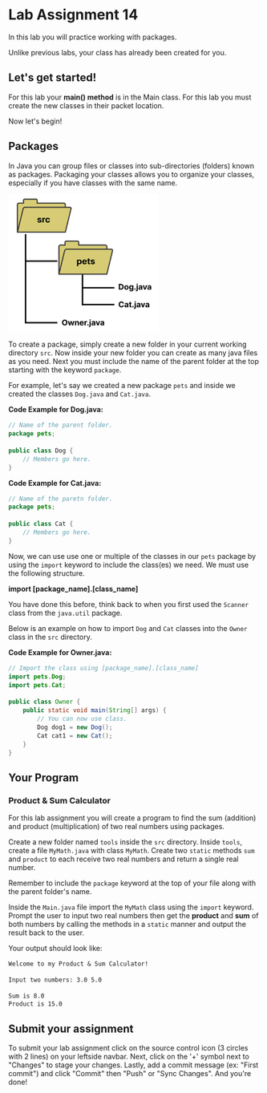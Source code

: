 # Lab Assignment 14

In this lab you will practice working with packages.

Unlike previous labs, your class has already been created for you. 

## Let's get started!

For this lab your **main() method** is in the Main class. For this lab you must create the new classes in their packet location.

Now let's begin!

## Packages

In Java you can group files or classes into sub-directories (folders) known as packages. Packaging your classes allows you to organize your classes, especially if you have classes with the same name. 

<img src="img/packages.png" width="300px">

To create a package, simply create a new folder in your current working directory `src`. Now inside your new folder you can create as many java files as you need. Next you must include the name of the parent folder at the top starting with the keyword `package`. 

For example, let's say we created a new package `pets` and inside we created the classes `Dog.java` and `Cat.java`.

**Code Example for Dog.java:**

```java
// Name of the parent folder.
package pets;

public class Dog {
    // Members go here.
}
```

**Code Example for Cat.java:**

```java
// Name of the paretn folder.
package pets;

public class Cat {
    // Members go here.
}
```

Now, we can use use one or multiple of the classes in our `pets` package by using the `import` keyword to include the class(es) we need. We must use the following structure.

**import [package_name].[class_name]**

You have done this before, think back to when you first used the `Scanner` class from the `java.util` package.

Below is an example on how to import `Dog` and `Cat` classes into the `Owner` class in the `src` directory.

**Code Example for Owner.java:**

```java
// Import the class using [package_name].[class_name]
import pets.Dog;
import pets.Cat;

public class Owner {
    public static void main(String[] args) {
        // You can now use class.
        Dog dog1 = new Dog();
        Cat cat1 = new Cat();
    }
}
```

## Your Program

### Product & Sum Calculator

For this lab assignment you will create a program to find the sum (addition) and product (multiplication) of two real numbers using packages.

Create a new folder named `tools` inside the `src` directory. Inside `tools`, create a file `MyMath.java` with class `MyMath`. Create two `static` methods `sum` and `product` to each receive two real numbers and return a single real number.

Remember to include the `package` keyword at the top of your file along with the parent folder's name.

Inside the `Main.java` file import the `MyMath` class using the `import` keyword. Prompt the user to input two real numbers then get the **product** and **sum** of both numbers by calling the methods in a `static` manner and output the result back to the user.

Your output should look like:

```
Welcome to my Product & Sum Calculator!

Input two numbers: 3.0 5.0

Sum is 8.0
Product is 15.0
```

## Submit your assignment

To submit your lab assignment click on the source control icon (3 circles with 2 lines) on your leftside navbar. Next, click on the '+' symbol next to "Changes" to stage your changes. Lastly, add a commit message (ex: "First commit") and click "Commit" then "Push" or "Sync Changes". And you're done!
